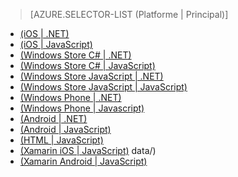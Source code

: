 ﻿> [AZURE.SELECTOR-LIST (Platforme | Principal)]
- [(iOS | .NET)](/fr-fr/documentation/articles/mobile-services-dotnet-backend-ios-authorize-users-in-scripts/)
- [(iOS | JavaScript)](/fr-fr/documentation/articles/mobile-services-ios-authorize-users-in-scripts/)
- [(Windows Store C# | .NET)](/fr-fr/documentation/articles/mobile-services-dotnet-backend-windows-store-dotnet-authorize-users-in-scripts/)
- [(Windows Store C# | JavaScript)](/fr-fr/documentation/articles/mobile-services-windows-store-dotnet-authorize-users-in-scripts/)
- [(Windows Store JavaScript | .NET)](/fr-fr/documentation/articles/mobile-services-dotnet-backend-windows-store-javascript-authorize-users-in-scripts/)
- [(Windows Store JavaScript | JavaScript)](/fr-fr/documentation/articles/mobile-services-windows-store-javascript-authorize-users-in-scripts/)
- [(Windows Phone | .NET)](/fr-fr/documentation/articles/mobile-services-dotnet-backend-windows-phone-authorize-users-in-scripts/)
- [(Windows Phone | Javascript)](/fr-fr/documentation/articles/mobile-services-windows-phone-authorize-users-in-scripts/)
- [(Android | .NET)](/fr-fr/documentation/articles/mobile-services-dotnet-backend-android-authorize-users-in-scripts/)
- [(Android | JavaScript)](/fr-fr/documentation/articles/mobile-services-android-authorize-users-in-scripts/)
- [(HTML | JavaScript)](/fr-fr/documentation/articles/mobile-services-html-authorize-users-in-scripts/)
- [(Xamarin iOS | JavaScript)](/fr-fr/documentation/articles/partner-xamarin-mobile-services-ios-authorize-users-in-scripts/)
data/)
- [(Xamarin Android | JavaScript)](/fr-fr/documentation/articles/partner-xamarin-mobile-services-android-authorize-users-in-scripts/)

<!--HONumber=35_1-->
